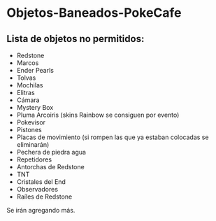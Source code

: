 # Objetos-Baneados-PokeCafe
<body>
    <main>
        <h2>Lista de objetos no permitidos:</h2>
        <ul>
            <li>Redstone</li>
            <li>Marcos</li>
            <li>Ender Pearls</li>
            <li>Tolvas</li>
            <li>Mochilas</li>
            <li>Elitras</li>
            <li>Cámara</li>
            <li>Mystery Box</li>
            <li>Pluma Arcoiris (skins Rainbow se consiguen por evento)</li>
            <li>Pokevisor</li>
            <li>Pistones</li>
            <li>Placas de movimiento (si rompen las que ya estaban colocadas se eliminarán)</li>
            <li>Pechera de piedra agua</li>
            <li>Repetidores</li>
            <li>Antorchas de Redstone</li>
            <li>TNT</li>
            <li>Cristales del End</li>
            <li>Observadores</li>
            <li>Raíles de Redstone</li>
        </ul>
    </main>
</body>
Se irán agregando más.
